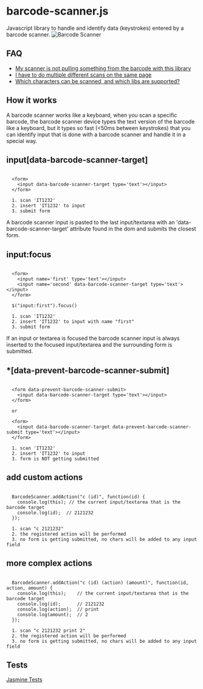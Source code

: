 # barcode-scanner.js
Javascript library to handle and identify data (keystrokes) entered by a barcode scanner.
![Barcode Scanner](https://raw.github.com/spape/barcode.js/master/img/scanner.png)

## FAQ

- [My scanner is not pulling something from the barcode with this library](https://github.com/pape-io/barcode-scanner.js/issues/5)
- [I have to do multiple different scans on the same page](https://github.com/pape-io/barcode-scanner.js/issues/6)
- [Which characters can be scanned, and which libs are supported?](https://github.com/pape-io/barcode-scanner.js/issues/7)

## How it works

A barcode scanner works like a keyboard, when you scan a specific barcode, 
the barcode scanner device types the text version of the barcode like a keyboard, 
but it types so fast (<50ms between keystrokes) that you can identify input
that is done with a barcode scanner and handle it in a special way.

## input[data-barcode-scanner-target]

```
  
  <form>
    <input data-barcode-scanner-target type='text'></input>
  </form>
  
  1. scan 'IT1232'
  2. insert 'IT1232' to input
  3. submit form

```

A barcode scanner input is pasted to the last input/textarea with an 'data-barcode-scanner-target' attribute found in the dom and submits the closest form.

## input:focus

```
  
  <form>
    <input name='first' type='text'></input>
    <input name='second' data-barcode-scanner-target type='text'></input>
  </form>
  
  $("input:first").focus()
  
  1. scan 'IT1232'
  2. insert 'IT1232' to input with name "first"
  3. submit form

```

If an input or textarea is focused the barcode scanner input is always inserted to the focused input/textarea and the surrounding form is submitted.

## *[data-prevent-barcode-scanner-submit]

```
  
  <form data-prevent-barcode-scanner-submit>
    <input data-barcode-scanner-target type='text'></input>
  </form>
  
  or 
  
  <form>
    <input data-barcode-scanner-target data-prevent-barcode-scanner-submit type='text'></input>
  </form>
  
  1. scan 'IT1232'
  2. insert 'IT1232' to input
  3. form is NOT getting submitted

```

## add custom actions

```

  BarcodeScanner.addAction("c (id)", function(id) {
    console.log(this); // the current input/textarea that is the barcode target
    console.log(id);  // 2121232
  });
  
  1. scan "c 2121232"
  2. the registered action will be performed
  3. no form is getting submitted, no chars will be added to any input field

```

## more complex actions

```

  BarcodeScanner.addAction("c (id) (action) (amount)", function(id, action, amount) {
    console.log(this);    // the current input/textarea that is the barcode target
    console.log(id);      // 2121232
    console.log(action);  // print
    console.log(amount);  // 2
  });
  
  1. scan "c 2121232 print 2"
  2. the registered action will be performed
  3. no form is getting submitted, no chars will be added to any input field

```

## Tests

[Jasmine Tests](https://rawgithub.com/spape/barcode-scanner.js/master/SpecRunner.html)

